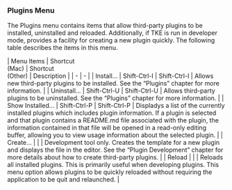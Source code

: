 ### Plugins Menu

The Plugins menu contains items that allow third-party plugins to be installed, uninstalled and reloaded.  Additionally, if TKE is run in developer mode, provides a facility for creating a new plugin quickly.  The following table describes the items in this menu.

| Menu Items | Shortcut<br>(Mac) | Shortcut<br>(Other) | Description |
| - | - |
| Install… | Shift-Ctrl-I | Shift-Ctrl-I | Allows new third-party plugins to be installed.  See the “Plugins” chapter for more information. |
| Uninstall… | Shift-Ctrl-U | Shift-Ctrl-U | Allows third-party plugins to be uninstalled.  See the “Plugins” chapter for more information. |
| Show Installed… | Shift-Ctrl-P | Shift-Ctrl-P | Displadys a list of the currently installed plugins which includes plugin information. If a plugin is selected and that plugin contains a README.md file associated with the plugin, the information contained in that file will be opened in a read-only editing buffer, allowing you to view usage information about the selected plugin. |
| Create… | | | Development tool only. Creates the template for a new plugin and displays the file in the editor.  See the “Plugin Development” chapter for more details about how to create third-party plugins. |
| Reload | | | Reloads all installed plugins.  This is primarily useful when developing plugins.  This menu option allows plugins to be quickly reloaded without requiring the application to be quit and relaunched. |